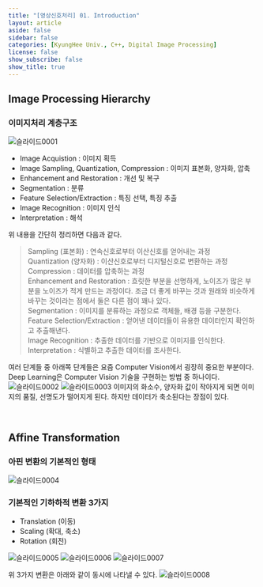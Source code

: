 ```yaml
---
title: "[영상신호처리] 01. Introduction"
layout: article
aside: false
sidebar: false
categories: [KyungHee Univ., C++, Digital Image Processing]
license: false
show_subscribe: false
show_title: true
---
```


## Image Processing Hierarchy

### 이미지처리 계층구조

![슬라이드0001](https://user-images.githubusercontent.com/79047370/112719892-b3aaed80-8f3e-11eb-86df-884c5e9a2aa3.jpg)

- Image Acquistion : 이미지 획득
- Image Sampling, Quantization, Compression : 이미지 표본화, 양자화, 압축
- Enhancement and Restoration : 개선 및 복구
- Segmentation : 분류
- Feature Selection/Extraction : 특징 선택, 특징 추출
- Image Recognition : 이미지 인식
- Interpretation : 해석

위 내용을 간단히 정리하면 다음과 같다.

> Sampling (표본화) : 연속신호로부터 이산신호를 얻어내는 과정<br>
 Quantization (양자화) : 이산신호로부터 디지털신호로 변환하는 과정<br>
 Compression : 데이터를 압축하는 과정<br>
 Enhancement and Restoration : 흐릿한 부분을 선명하게, 노이즈가 많은 부분을 노이즈가 적게 만드는 과정이다. 조금 더 좋게 바꾸는 것과 원래와 비슷하게 바꾸는 것이라는 점에서 둘은 다른 점이 꽤나 있다.<br>
 Segmentation : 이미지를 분류하는 과정으로 객체들, 배경 등을 구분한다.<br>
 Feature Selection/Extraction : 얻어낸 데이터들이 유용한 데이터인지 확인하고 추출해낸다.<br>
 Image Recognition : 추출한 데이터를 기반으로 이미지를 인식한다.
 Interpretation : 식별하고 추출한 데이터를 조사한다.

여러 단계들 중 아래쪽 단계들은 요즘 Computer Vision에서 굉장히 중요한 부분이다. Deep Learning은 Computer Vision 기술을 구현하는 방법 중 하나이다.
![슬라이드0002](https://user-images.githubusercontent.com/79047370/112719893-b4dc1a80-8f3e-11eb-91c0-764ca4863a8a.jpg)
![슬라이드0003](https://user-images.githubusercontent.com/79047370/112719894-b4dc1a80-8f3e-11eb-96f4-227bce47ab3a.jpg)
이미지의 화소수, 양자화 값이 작아지게 되면 이미지의 품질, 선명도가 떨어지게 된다. 하지만 데이터가 축소된다는 장점이 있다.

<br>

## Affine Transformation

### 아핀 변환의 기본적인 형태

![슬라이드0004](https://user-images.githubusercontent.com/79047370/112719895-b574b100-8f3e-11eb-8c1b-bd276f0b5798.jpg)

### 기본적인 기하하적 변환 3가지

- Translation (이동)
- Scaling (확대, 축소)
- Rotation (회전)

![슬라이드0005](https://user-images.githubusercontent.com/79047370/112719897-b60d4780-8f3e-11eb-85f8-0f459d9b703b.jpg)
![슬라이드0006](https://user-images.githubusercontent.com/79047370/112719898-b6a5de00-8f3e-11eb-8e5f-e780fc463997.jpg)
![슬라이드0007](https://user-images.githubusercontent.com/79047370/112719900-b6a5de00-8f3e-11eb-8da6-0d002edfc34e.jpg)

위 3가지 변환은 아래와 같이 동시에 나타낼 수 있다.
![슬라이드0008](https://user-images.githubusercontent.com/79047370/112719901-b73e7480-8f3e-11eb-9dc4-53a7af5dc3f0.jpg)
